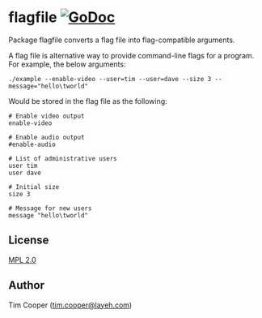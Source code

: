 # flagfile [![GoDoc](https://godoc.org/layeh.com/flagfile?status.svg)](https://godoc.org/layeh.com/flagfile)

Package flagfile converts a flag file into flag-compatible arguments.

A flag file is alternative way to provide command-line flags for a program.
For example, the below arguments:

	./example --enable-video --user=tim --user=dave --size 3 --message="hello\tworld"

Would be stored in the flag file as the following:

	# Enable video output
	enable-video

	# Enable audio output
	#enable-audio

	# List of administrative users
	user tim
	user dave

	# Initial size
	size 3

	# Message for new users
	message "hello\tworld"

## License

[MPL 2.0](https://www.mozilla.org/en-US/MPL/2.0/)

## Author

Tim Cooper (<tim.cooper@layeh.com>)
